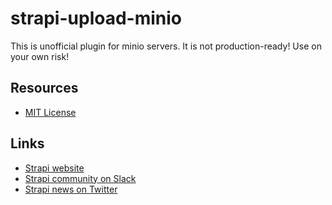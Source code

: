 # strapi-upload-minio

This is unofficial plugin for minio servers. It is not production-ready! Use on your own risk!

## Resources

- [MIT License](LICENSE.md)

## Links

- [Strapi website](http://strapi.io/)
- [Strapi community on Slack](http://slack.strapi.io)
- [Strapi news on Twitter](https://twitter.com/strapijs)
